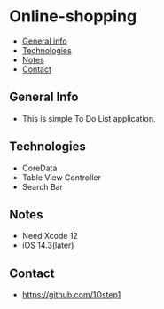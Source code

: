 # Online-shopping

* [General info](#general-info)
* [Technologies](#technologies)
* [Notes](#notes)
* [Contact](#contact)


## General Info

* This is simple To Do List application.

## Technologies
* CoreData
* Table View Controller
* Search Bar

## Notes

* Need Xcode 12
* iOS 14.3(later)

## Contact

* https://github.com/1Ostep1
